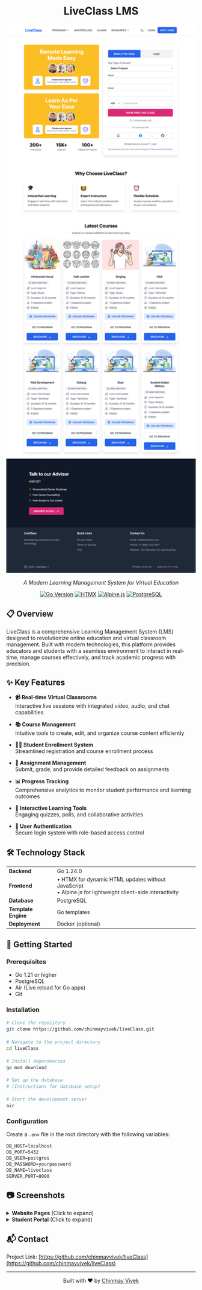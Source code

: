 <div align="center">
  <h1>LiveClass LMS</h1>
  <img src="screenshots/website.png" alt="LiveClass LMS" width="700">
  <p><em>A Modern Learning Management System for Virtual Education</em></p>
  
  <p>
    <a href="https://go.dev/"><img src="https://img.shields.io/badge/Go-1.24.0-00ADD8.svg" alt="Go Version"></a>
    <a href="https://htmx.org/"><img src="https://img.shields.io/badge/HTMX-Latest-3366CC.svg" alt="HTMX"></a>
    <a href="https://alpinejs.dev/"><img src="https://img.shields.io/badge/Alpine.js-Latest-8BC0D0.svg" alt="Alpine.js"></a>
    <a href="https://www.postgresql.org/"><img src="https://img.shields.io/badge/PostgreSQL-Latest-336791.svg" alt="PostgreSQL"></a>
  </p>
</div>

## 📋 Overview

LiveClass is a comprehensive Learning Management System (LMS) designed to revolutionize online education and virtual classroom management. Built with modern technologies, this platform provides educators and students with a seamless environment to interact in real-time, manage courses effectively, and track academic progress with precision.

## ✨ Key Features

- **📹 Real-time Virtual Classrooms**  
  Interactive live sessions with integrated video, audio, and chat capabilities

- **📚 Course Management**  
  Intuitive tools to create, edit, and organize course content efficiently

- **👨‍🎓 Student Enrollment System**  
  Streamlined registration and course enrollment process

- **📝 Assignment Management**  
  Submit, grade, and provide detailed feedback on assignments

- **📊 Progress Tracking**  
  Comprehensive analytics to monitor student performance and learning outcomes

- **🧩 Interactive Learning Tools**  
  Engaging quizzes, polls, and collaborative activities

- **🔐 User Authentication**  
  Secure login system with role-based access control

## 🛠️ Technology Stack

<table>
  <tr>
    <td><strong>Backend</strong></td>
    <td>Go 1.24.0</td>
  </tr>
  <tr>
    <td><strong>Frontend</strong></td>
    <td>
      • HTMX for dynamic HTML updates without JavaScript<br>
      • Alpine.js for lightweight client-side interactivity
    </td>
  </tr>
  <tr>
    <td><strong>Database</strong></td>
    <td>PostgreSQL</td>
  </tr>
  <tr>
    <td><strong>Template Engine</strong></td>
    <td>Go templates</td>
  </tr>
  <tr>
    <td><strong>Deployment</strong></td>
    <td>Docker (optional)</td>
  </tr>
</table>

## 🚀 Getting Started

### Prerequisites

- Go 1.21 or higher
- PostgreSQL
- Air (Live reload for Go apps)
- Git

### Installation

```bash
# Clone the repository
git clone https://github.com/chinmayvivek/liveClass.git

# Navigate to the project directory
cd liveClass

# Install dependencies
go mod download

# Set up the database
# (Instructions for database setup)

# Start the development server
air
```

### Configuration

Create a `.env` file in the root directory with the following variables:

```
DB_HOST=localhost
DB_PORT=5432
DB_USER=postgres
DB_PASSWORD=yourpassword
DB_NAME=liveclass
SERVER_PORT=8080
```

## 📷 Screenshots

<details>
<summary><strong>Website Pages</strong> (Click to expand)</summary>
<div align="center">
  <img src="screenshots/website.png" alt="LiveClass Website Home Page" width="80%">
  <p><em>LiveClass Website Home Page</em></p>
  
  <div style="display: flex; flex-wrap: wrap; gap: 20px; justify-content: center; margin-top: 20px;">
    <div style="flex: 1; min-width: 45%;">
      <img src="screenshots/Screenshot-1.png" alt="Website HomePage-1" width="100%">
      <p><em>LiveClass Website HomePage-1</em></p>
    </div>
    <div style="flex: 1; min-width: 45%;">
      <img src="screenshots/Screenshot-2.png" alt="Website HomePage-2" width="100%">
      <p><em>LiveClass Website HomePage-2</em></p>
    </div>
  </div>
  
  <div style="display: flex; flex-wrap: wrap; gap: 20px; justify-content: center; margin-top: 20px;">
    <div style="flex: 1; min-width: 45%;">
      <img src="screenshots/Screenshot-3.png" alt="Website SignupPage" width="100%">
      <p><em>LiveClass Website Signup Page</em></p>
    </div>
    <div style="flex: 1; min-width: 45%;">
      <img src="screenshots/Screenshot-4.png" alt="Website LoginPage" width="100%">
      <p><em>LiveClass Website Login Page</em></p>
    </div>
  </div>
</div>
</details>

<details>
<summary><strong>Student Portal</strong> (Click to expand)</summary>
<div align="center">
  <div style="display: flex; flex-wrap: wrap; gap: 20px; justify-content: center; margin-top: 20px;">
    <div style="flex: 1; min-width: 45%;">
      <img src="screenshots/Screenshot-5.png" alt="Student Dashboard" width="100%">
      <p><em>LiveClass Student Dashboard Page</em></p>
    </div>
    <div style="flex: 1; min-width: 45%;">
      <img src="screenshots/Screenshot-6.png" alt="Student Schedule" width="100%">
      <p><em>LiveClass Student Lecture Schedule Page</em></p>
    </div>
  </div>
  
  <div style="display: flex; flex-wrap: wrap; gap: 20px; justify-content: center; margin-top: 20px;">
    <div style="flex: 1; min-width: 45%;">
      <img src="screenshots/Screenshot-7.png" alt="Student Recorded Lecture" width="100%">
      <p><em>LiveClass Student Recorded Lecture List Page</em></p>
    </div>
    <div style="flex: 1; min-width: 45%;">
      <img src="screenshots/screenshot-8.png" alt="Student Recorded Lecture Player" width="100%">
      <p><em>LiveClass Student Recorded Lecture Player</em></p>
    </div>
  </div>
</div>
</details>


## 📬 Contact

Project Link: [https://github.com/chinmayvivek/liveClass](https://github.com/chinmayvivek/liveClass)

---

<div align="center">
  <p>Built with ❤️ by <a href="https://github.com/chinmayvivek">Chinmay Vivek</a></p>
</div>